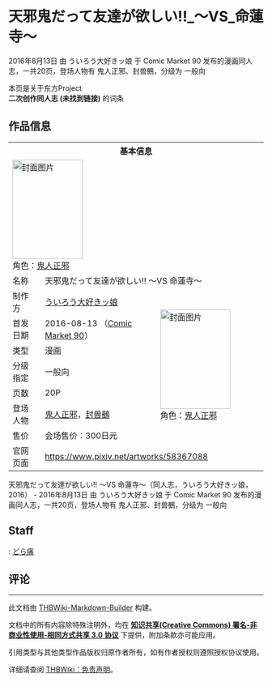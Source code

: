 # 天邪鬼だって友達が欲しい!!_～VS_命蓮寺～

<!-- source html: G:\repos\THBWiki-Markdown-Builder\THBWikiMarkdown\Temp\main\8\8f\ns0%3A%E5%A4%A9%E9%82%AA%E9%AC%BC%E3%81%A0%E3%81%A3%E3%81%A6%E5%8F%8B%E9%81%94%E3%81%8C%E6%AC%B2%E3%81%97%E3%81%84%21%21_%EF%BD%9EVS_%E5%91%BD%E8%93%AE%E5%AF%BA%EF%BD%9E.html -->

2016年8月13日 由 ういろう大好きッ娘 于 Comic Market 90 发布的漫画同人志，一共20页，登场人物有 鬼人正邪、封兽鵺，分级为 一般向

本页是关于东方Project  
 **二次创作同人志 (未找到链接)** 的词条
## 作品信息

<table><tbody><tr><th colspan="3">基本信息</th></tr><tr><td class="cover-artwork-mobile" colspan="2"><a href="./文件-天邪鬼だって友達が欲しい!!_～VS_命蓮寺～封面.jpg.md" class="image" title="封面图片"><img alt="封面图片" src="https://upload.thwiki.cc/thumb/d/da/%E5%A4%A9%E9%82%AA%E9%AC%BC%E3%81%A0%E3%81%A3%E3%81%A6%E5%8F%8B%E9%81%94%E3%81%8C%E6%AC%B2%E3%81%97%E3%81%84%21%21_%EF%BD%9EVS_%E5%91%BD%E8%93%AE%E5%AF%BA%EF%BD%9E%E5%B0%81%E9%9D%A2.jpg/139px-%E5%A4%A9%E9%82%AA%E9%AC%BC%E3%81%A0%E3%81%A3%E3%81%A6%E5%8F%8B%E9%81%94%E3%81%8C%E6%AC%B2%E3%81%97%E3%81%84%21%21_%EF%BD%9EVS_%E5%91%BD%E8%93%AE%E5%AF%BA%EF%BD%9E%E5%B0%81%E9%9D%A2.jpg" decoding="async" loading="lazy" width="139" height="196" srcset="https://upload.thwiki.cc/thumb/d/da/%E5%A4%A9%E9%82%AA%E9%AC%BC%E3%81%A0%E3%81%A3%E3%81%A6%E5%8F%8B%E9%81%94%E3%81%8C%E6%AC%B2%E3%81%97%E3%81%84%21%21_%EF%BD%9EVS_%E5%91%BD%E8%93%AE%E5%AF%BA%EF%BD%9E%E5%B0%81%E9%9D%A2.jpg/208px-%E5%A4%A9%E9%82%AA%E9%AC%BC%E3%81%A0%E3%81%A3%E3%81%A6%E5%8F%8B%E9%81%94%E3%81%8C%E6%AC%B2%E3%81%97%E3%81%84%21%21_%EF%BD%9EVS_%E5%91%BD%E8%93%AE%E5%AF%BA%EF%BD%9E%E5%B0%81%E9%9D%A2.jpg 1.5x, https://upload.thwiki.cc/thumb/d/da/%E5%A4%A9%E9%82%AA%E9%AC%BC%E3%81%A0%E3%81%A3%E3%81%A6%E5%8F%8B%E9%81%94%E3%81%8C%E6%AC%B2%E3%81%97%E3%81%84%21%21_%EF%BD%9EVS_%E5%91%BD%E8%93%AE%E5%AF%BA%EF%BD%9E%E5%B0%81%E9%9D%A2.jpg/278px-%E5%A4%A9%E9%82%AA%E9%AC%BC%E3%81%A0%E3%81%A3%E3%81%A6%E5%8F%8B%E9%81%94%E3%81%8C%E6%AC%B2%E3%81%97%E3%81%84%21%21_%EF%BD%9EVS_%E5%91%BD%E8%93%AE%E5%AF%BA%EF%BD%9E%E5%B0%81%E9%9D%A2.jpg 2x" data-file-width="851" data-file-height="1200"></a><div class="cover-char">角色：<a href="./鬼人正邪.md" title="鬼人正邪">鬼人正邪</a></div></td>
</tr><tr><td class="label">名称</td><td colspan="2"> 天邪鬼だって友達が欲しい!! ～VS 命蓮寺～ </td></tr><tr><td class="label">制作方</td><td><a href="./ういろう大好きッ娘.md" title="ういろう大好きッ娘">ういろう大好きッ娘</a></td><td class="cover-artwork" rowspan="7" style="min-width:196px;"><a href="./文件-天邪鬼だって友達が欲しい!!_～VS_命蓮寺～封面.jpg.md" class="image" title="封面图片"><img alt="封面图片" src="https://upload.thwiki.cc/thumb/d/da/%E5%A4%A9%E9%82%AA%E9%AC%BC%E3%81%A0%E3%81%A3%E3%81%A6%E5%8F%8B%E9%81%94%E3%81%8C%E6%AC%B2%E3%81%97%E3%81%84%21%21_%EF%BD%9EVS_%E5%91%BD%E8%93%AE%E5%AF%BA%EF%BD%9E%E5%B0%81%E9%9D%A2.jpg/139px-%E5%A4%A9%E9%82%AA%E9%AC%BC%E3%81%A0%E3%81%A3%E3%81%A6%E5%8F%8B%E9%81%94%E3%81%8C%E6%AC%B2%E3%81%97%E3%81%84%21%21_%EF%BD%9EVS_%E5%91%BD%E8%93%AE%E5%AF%BA%EF%BD%9E%E5%B0%81%E9%9D%A2.jpg" decoding="async" loading="lazy" width="139" height="196" srcset="https://upload.thwiki.cc/thumb/d/da/%E5%A4%A9%E9%82%AA%E9%AC%BC%E3%81%A0%E3%81%A3%E3%81%A6%E5%8F%8B%E9%81%94%E3%81%8C%E6%AC%B2%E3%81%97%E3%81%84%21%21_%EF%BD%9EVS_%E5%91%BD%E8%93%AE%E5%AF%BA%EF%BD%9E%E5%B0%81%E9%9D%A2.jpg/208px-%E5%A4%A9%E9%82%AA%E9%AC%BC%E3%81%A0%E3%81%A3%E3%81%A6%E5%8F%8B%E9%81%94%E3%81%8C%E6%AC%B2%E3%81%97%E3%81%84%21%21_%EF%BD%9EVS_%E5%91%BD%E8%93%AE%E5%AF%BA%EF%BD%9E%E5%B0%81%E9%9D%A2.jpg 1.5x, https://upload.thwiki.cc/thumb/d/da/%E5%A4%A9%E9%82%AA%E9%AC%BC%E3%81%A0%E3%81%A3%E3%81%A6%E5%8F%8B%E9%81%94%E3%81%8C%E6%AC%B2%E3%81%97%E3%81%84%21%21_%EF%BD%9EVS_%E5%91%BD%E8%93%AE%E5%AF%BA%EF%BD%9E%E5%B0%81%E9%9D%A2.jpg/278px-%E5%A4%A9%E9%82%AA%E9%AC%BC%E3%81%A0%E3%81%A3%E3%81%A6%E5%8F%8B%E9%81%94%E3%81%8C%E6%AC%B2%E3%81%97%E3%81%84%21%21_%EF%BD%9EVS_%E5%91%BD%E8%93%AE%E5%AF%BA%EF%BD%9E%E5%B0%81%E9%9D%A2.jpg 2x" data-file-width="851" data-file-height="1200"></a><div class="cover-char">角色：<a href="./鬼人正邪.md" title="鬼人正邪">鬼人正邪</a></div></td>
</tr><tr><td class="label">首发日期</td><td>2016-08-13&#160;（<a href="/展会作品列表?e=Comic+Market%2390">Comic Market 90</a>）</td></tr><tr><td class="label">类型</td><td>漫画</td></tr><tr><td class="label">分级指定</td><td>一般向</td></tr><tr><td class="label">页数</td><td>20P</td></tr><tr><td class="label">登场人物</td><td><a href="./鬼人正邪.md" title="鬼人正邪">鬼人正邪</a>，<a href="./封兽鵺.md" title="封兽鵺">封兽鵺</a></td></tr><tr><td class="label">售价</td><td>会场售价：300日元</td></tr>
<tr><td class="label">官网页面</td><td colspan="2"><a rel="nofollow" class="external free" href="https://www.pixiv.net/artworks/58367088">https://www.pixiv.net/artworks/58367088</a></td></tr></tbody></table>

天邪鬼だって友達が欲しい!! ～VS 命蓮寺～（同人志，ういろう大好きッ娘，2016） - 2016年8月13日 由 ういろう大好きッ娘 于 Comic Market 90 发布的漫画同人志，一共20页，登场人物有 鬼人正邪、封兽鵺，分级为 一般向
## Staff
: [どら痛](./どら痛.md)

## 评论




---

此文档由 [THBWiki-Markdown-Builder](https://github.com/Delsin-Yu/THBWiki-Markdown-Builder) 构建。

文档中的所有内容除特殊注明外，均在 [**知识共享(Creative Commons) 署名-非商业性使用-相同方式共享 3.0 协议**](https://creativecommons.org/licenses/by-sa/3.0/deed.zh-hans) 下提供，附加条款亦可能应用。

引用类型与其他类型作品版权归原作者所有，如有作者授权则遵照授权协议使用。

详细请查阅 [THBWiki：免责声明](https://thbwiki.cc/THBWiki:%E5%85%8D%E8%B4%A3%E5%A3%B0%E6%98%8E)。

